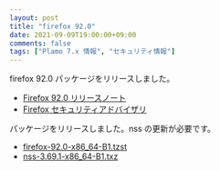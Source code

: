 ```yaml
---
layout: post
title: "firefox 92.0"
date: 2021-09-09T19:00:00+09:00
comments: false
tags: ["Plamo 7.x 情報", "セキュリティ情報"]
---
```

firefox 92.0 パッケージをリリースしました。

* [Firefox 92.0 リリースノート](https://www.mozilla.org/firefox/92.0/releasenotes/)
* [Firefox セキュリティアドバイザリ](https://www.mozilla.org/en-US/security/known-vulnerabilities/firefox/#firefox92.0)

パッケージをリリースしました。nss の更新が必要です。

* [firefox-92.0-x86_64-B1.tzst](https://repository.plamolinux.org/pub/linux/Plamo/Plamo-7.x/x86_64/plamo/07_multimedia/firefox-92.0-x86_64-B1.tzst)
* [nss-3.69.1-x86_64-B1.txz](https://repository.plamolinux.org/pub/linux/Plamo/Plamo-7.x/x86_64/plamo/03_libs/nss-3.69.1-x86_64-B1.txz)
<!--
* [nspr-4.31-x86_64-B1.txz](https://repository.plamolinux.org/pub/linux/Plamo/Plamo-7.x/x86_64/plamo/03_libs/nspr-4.31-x86_64-B1.txz)
<!--
* [icu-67.1-x86_64-B1.txz](https://repository.plamolinux.org/pub/linux/Plamo/Plamo-7.x/x86_64/plamo/03_libs/icu-67.1-x86_64-B1.txz)
-->
